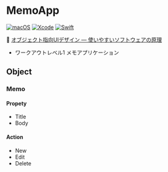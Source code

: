 # MemoApp

[![macOS](https://img.shields.io/badge/macOS-Catalina-black)](https://developer.apple.com/macos/)
[![Xcode](https://img.shields.io/badge/Xcode-11.5-blue.svg)](https://developer.apple.com/xcode)
[![Swift](https://img.shields.io/badge/Swift-5.2.4-orange.svg)](https://swift.org)

:book: [オブジェクト指向UIデザイン ― 使いやすいソフトウェアの原理](https://www.sociomedia.co.jp/10105)

* ワークアウトレベル1 メモアプリケーション

## Object
### Memo
#### Propety
* Title
* Body

#### Action
* New
* Edit
* Delete
